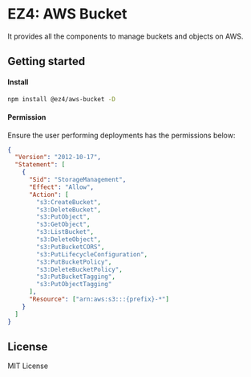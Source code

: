 # EZ4: AWS Bucket

It provides all the components to manage buckets and objects on AWS.

## Getting started

#### Install

```sh
npm install @ez4/aws-bucket -D
```

#### Permission

Ensure the user performing deployments has the permissions below:

```json
{
  "Version": "2012-10-17",
  "Statement": [
    {
      "Sid": "StorageManagement",
      "Effect": "Allow",
      "Action": [
        "s3:CreateBucket",
        "s3:DeleteBucket",
        "s3:PutObject",
        "s3:GetObject",
        "s3:ListBucket",
        "s3:DeleteObject",
        "s3:PutBucketCORS",
        "s3:PutLifecycleConfiguration",
        "s3:PutBucketPolicy",
        "s3:DeleteBucketPolicy",
        "s3:PutBucketTagging",
        "s3:PutObjectTagging"
      ],
      "Resource": ["arn:aws:s3:::{prefix}-*"]
    }
  ]
}
```

## License

MIT License
